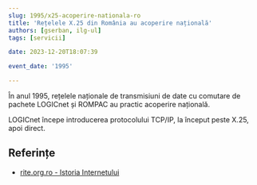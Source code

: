 ```yaml
---
slug: 1995/x25-acoperire-nationala-ro
title: 'Rețelele X.25 din România au acoperire națională'
authors: [gserban, ilg-ul]
tags: [servicii]

date: 2023-12-20T18:07:39

event_date: '1995'

---
```


În anul 1995, rețelele naționale de transmisiuni de date cu comutare de pachete
LOGICnet și ROMPAC au practic acoperire națională.

<!-- truncate -->

LOGICnet începe introducerea protocolului TCP/IP, la început peste X.25,
apoi direct.

## Referințe

- [rite.org.ro - Istoria Internetului](https://rite.org.ro/istoria-internetului/)
